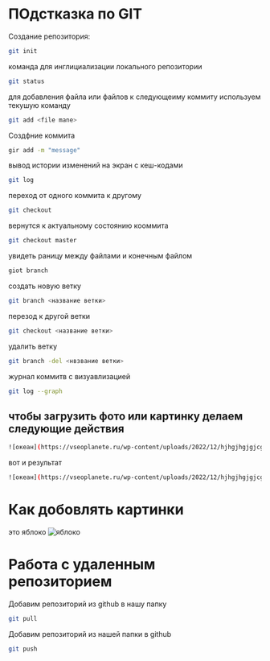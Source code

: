 # ПОдстказка по GIT

Создание репозитория:
```sh
git init
```

команда для инглициализации локального репозитории
```sh
git status
```

для добавления файла или файлов к следующеиму коммиту используем текушую команду
```sh
git add <file mane>
```

Создфние коммита
```sh
gir add -m "message"
```

вывод истории изменений на экран с кеш-кодами
```sh
git log
```

переход от одного коммита к другому
```sh
git checkout
```
вернутся к актуальному состоянию кооммита
```sh
git checkout master
```
увидеть раницу между файлами и конечным файлом
```sh
giot branch
```
создать новую ветку
```sh
git branch <название ветки>
```
перезод к другой ветки
```sh
git checkout <название ветки>
```
удалить ветку 
```sh
git branch -del <нвзвание ветки>
```
журнал коммитв с визуавлизацией
```sh
git log --graph
```

## чтобы загрузить фото или картинку делаем следующие действия
```sh
![океан](https://vseoplanete.ru/wp-content/uploads/2022/12/hjhgjhgjgjcghdghf.jpg)
```
вот и результат
```sh
![океан](https://vseoplanete.ru/wp-content/uploads/2022/12/hjhgjhgjgjcghdghf.jpg)["вид с верху"]
```
# Как добовлять картинки
это яблоко
![яблоко](applewr.jpeg)

# Работа с удаленным репозиторием

Добавим репозиторий из github в нашу папку
```sh
git pull
```
Добавим репозиторий из нашей папки в github
```sh
git push
```
